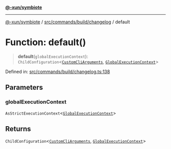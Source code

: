 [**@-xun/symbiote**](../../../../../README.md)

***

[@-xun/symbiote](../../../../../README.md) / [src/commands/build/changelog](../README.md) / default

# Function: default()

> **default**(`globalExecutionContext`): `ChildConfiguration`\<[`CustomCliArguments`](../type-aliases/CustomCliArguments.md), [`GlobalExecutionContext`](../../../../configure/type-aliases/GlobalExecutionContext.md)\>

Defined in: [src/commands/build/changelog.ts:138](https://github.com/Xunnamius/symbiote/blob/b62abf3b41ef4fb16014d3e799397a1e70b68b47/src/commands/build/changelog.ts#L138)

## Parameters

### globalExecutionContext

`AsStrictExecutionContext`\<[`GlobalExecutionContext`](../../../../configure/type-aliases/GlobalExecutionContext.md)\>

## Returns

`ChildConfiguration`\<[`CustomCliArguments`](../type-aliases/CustomCliArguments.md), [`GlobalExecutionContext`](../../../../configure/type-aliases/GlobalExecutionContext.md)\>
